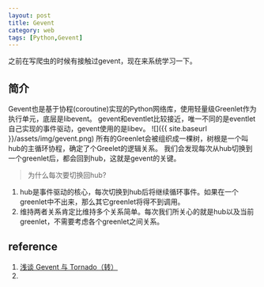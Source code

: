 ```yaml
---
layout: post
title: Gevent 
category: web
tags: [Python,Gevent]
---
```

之前在写爬虫的时候有接触过gevent，现在来系统学习一下。

## 简介
Gevent也是基于协程(coroutine)实现的Python网络库，使用轻量级Greenlet作为执行单元，底层是libevent。
gevent和eventlet比较接近，唯一不同的是eventlet自己实现的事件驱动，gevent使用的是libev。
![]({{ site.baseurl }}/assets/img/gevent.png)
所有的Greenlet会被组织成一棵树，树根是一个叫hub的主循环协程，确定了个Greelet的逻辑关系。
我们会发现每次从hub切换到一个greenlet后，都会回到hub，这就是gevent的关键。
> 为什么每次要切换回hub?
1. hub是事件驱动的核心，每次切换到hub后将继续循环事件。如果在一个greenlet中不出来，那么其它greenlet将得不到调用。
2. 维持两者关系肯定比维持多个关系简单。每次我们所关心的就是hub以及当前greenlet，不需要考虑各个greenlet之间关系。




## reference
1. [浅谈 Gevent 与 Tornado（转）](https://www.cnblogs.com/ajianbeyourself/p/3970627.html)
2. 
